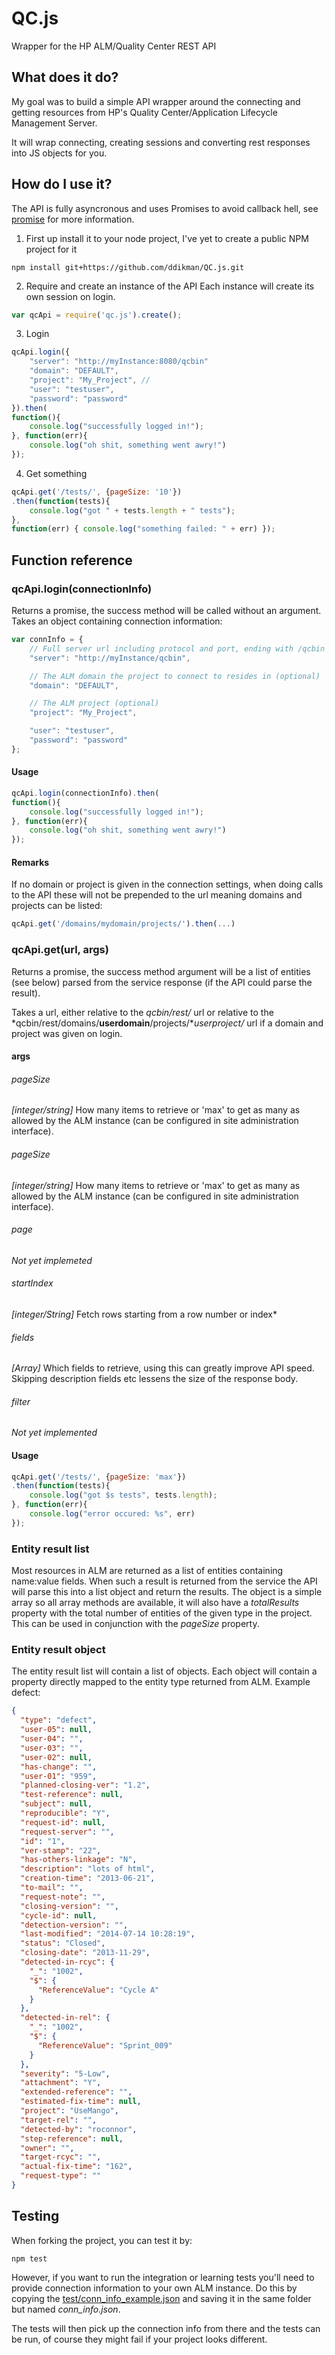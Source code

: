 # QC.js
Wrapper for the HP ALM/Quality Center REST API

## What does it do?
My goal was to build a simple API wrapper around the connecting and getting resources from HP's Quality Center/Application Lifecycle Management Server.

It will wrap connecting, creating sessions and converting rest responses into JS objects for you.

## How do I use it?

The API is fully asyncronous and uses Promises to avoid callback hell, see [promise](https://www.npmjs.com/package/promise) for more information.

1. First up install it to your node project, I've yet to create a public NPM project for it
``` shell
npm install git+https://github.com/ddikman/QC.js.git
```

2. Require and create an instance of the API
Each instance will create its own session on login.

``` javascript
var qcApi = require('qc.js').create();
```

3. Login
``` javascript
qcApi.login({
	"server": "http://myInstance:8080/qcbin"
	"domain": "DEFAULT",
	"project": "My_Project", //
	"user": "testuser",
	"password": "password"
}).then(
function(){
	console.log("successfully logged in!");
}, function(err){
	console.log("oh shit, something went awry!")
});
```
4. Get something
``` javascript
qcApi.get('/tests/', {pageSize: '10'})
.then(function(tests){
	console.log("got " + tests.length + " tests");
}, 
function(err) { console.log("something failed: " + err) });
```
## Function reference

### qcApi.login(connectionInfo)
Returns a promise, the success method will be called without an argument.
Takes an object containing connection information:
``` javascript
var connInfo = {
	// Full server url including protocol and port, ending with /qcbin
	"server": "http://myInstance/qcbin",

	// The ALM domain the project to connect to resides in (optional)
	"domain": "DEFAULT",

	// The ALM project (optional)
	"project": "My_Project",

	"user": "testuser",
	"password": "password"
};
```

#### Usage
``` javascript
qcApi.login(connectionInfo).then(
function(){
	console.log("successfully logged in!");
}, function(err){
	console.log("oh shit, something went awry!")
});
```
#### Remarks
If no domain or project is given in the connection settings, when doing calls to the API these will not be prepended to the url meaning domains and projects can be listed:
``` javascript
qcApi.get('/domains/mydomain/projects/').then(...)
```

### qcApi.get(url, args)
Returns a promise, the success method argument will be a list of entities (see below) parsed from the service response (if the API could parse the result).

Takes a url, either relative to the *qcbin/rest/* url or relative to the *qcbin/rest/domains/**userdomain**/projects/**userproject/* url if a domain and project was given on login.
#### args
###### pageSize
*[integer/string]* How many items to retrieve or 'max' to get as many as allowed by the ALM instance (can be configured in site administration interface).
###### pageSize
*[integer/string]* How many items to retrieve or 'max' to get as many as allowed by the ALM instance (can be configured in site administration interface).
###### page
*Not yet implemeted*
###### startIndex
*[integer/String]* Fetch rows starting from a row number or index*
###### fields
*[Array]* Which fields to retrieve, using this can greatly improve API speed. Skipping description fields etc lessens the size of the response body.
###### filter
*Not yet implemented*

#### Usage
``` javascript
qcApi.get('/tests/', {pageSize: 'max'})
.then(function(tests){
	console.log("got $s tests", tests.length);
}, function(err){
	console.log("error occured: %s", err)
});
````

### Entity result list
Most resources in ALM are returned as a list of entities containing name:value fields. When such a result is returned from the service the API will parse this into
a list object and return the results. The object is a simple array so all array methods are available, it will also have a *totalResults* property with the total number
of entities of the given type in the project. This can be used in conjunction with the *pageSize* property.

### Entity result object
The entity result list will contain a list of objects. Each object will contain a property directly mapped to the entity type returned from ALM.
Example defect:
``` json
{
  "type": "defect",
  "user-05": null,
  "user-04": "",
  "user-03": "",
  "user-02": null,
  "has-change": "",
  "user-01": "959",
  "planned-closing-ver": "1.2",
  "test-reference": null,
  "subject": null,
  "reproducible": "Y",
  "request-id": null,
  "request-server": "",
  "id": "1",
  "ver-stamp": "22",
  "has-others-linkage": "N",
  "description": "lots of html",
  "creation-time": "2013-06-21",
  "to-mail": "",
  "request-note": "",
  "closing-version": "",
  "cycle-id": null,
  "detection-version": "",
  "last-modified": "2014-07-14 10:28:19",
  "status": "Closed",
  "closing-date": "2013-11-29",
  "detected-in-rcyc": {
    "_": "1002",
    "$": {
      "ReferenceValue": "Cycle A"
    }
  },
  "detected-in-rel": {
    "_": "1002",
    "$": {
      "ReferenceValue": "Sprint_009"
    }
  },
  "severity": "5-Low",
  "attachment": "Y",
  "extended-reference": "",
  "estimated-fix-time": null,
  "project": "UseMango",
  "target-rel": "",
  "detected-by": "roconnor",
  "step-reference": null,
  "owner": "",
  "target-rcyc": "",
  "actual-fix-time": "162",
  "request-type": ""
}
```


## Testing
When forking the project, you can test it by:
``` shell
npm test
```

However, if you want to run the integration or learning tests you'll need to provide connection information to your own ALM instance.
Do this by copying the [test/conn_info_example.json](https://github.com/ddikman/QC.js/blob/master/test/conn_info_example.json) and saving it in the same folder but named *conn_info.json*.

The tests will then pick up the connection info from there and the tests can be run, of course they might fail if your project looks different.
